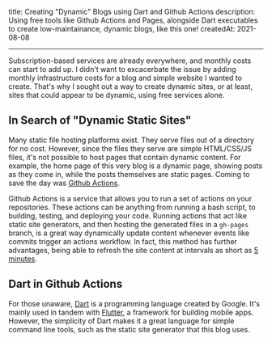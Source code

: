 
title: Creating "Dynamic" Blogs using Dart and Github Actions
description: Using free tools like Github Actions and Pages, alongside Dart executables to create low-maintainance, dynamic blogs, like this one!
createdAt: 2021-08-08

---
Subscription-based services are already everywhere, and monthly costs can start to add up. I didn't want to excacerbate the issue by adding monthly infrastructure costs for a blog and simple website I wanted to create. That's why I sought out a way to create dynamic sites, or at least, sites that could appear to be dynamic, using free services alone.

## In Search of "Dynamic Static Sites"
Many static file hosting platforms exist. They serve files out of a directory for no cost. However, since the files they serve are simple HTML/CSS/JS files, it's not possible to host pages that contain dynamic content. For example, the home page of this very blog is a dynamic page, showing posts as they come in, while the posts themselves are static pages. Coming to save the day was [Github Actions](https://github.com/features/actions).

Github Actions is a service that allows you to run a set of actions on your repositories. These actions can be anything from running a bash script, to building, testing, and deploying your code. Running actions that act like static site generators, and then hosting the generated files in a `gh-pages` branch, is a great way dynamically update content whenever events like commits trigger an actions workflow. In fact, this method has further advantages, being able to refresh the site content at intervals as short as [5 minutes](https://docs.github.com/en/actions/reference/events-that-trigger-workflows#scheduled-events).  

## Dart in Github Actions
For those unaware, [Dart](https://www.dart.dev/) is a programming language created by Google. It's mainly used in tandem with [Flutter](https://flutter.dev/), a framework for building mobile apps. However, the simplicity of Dart makes it a great language for simple command line tools, such as the static site generator that this blog uses. 